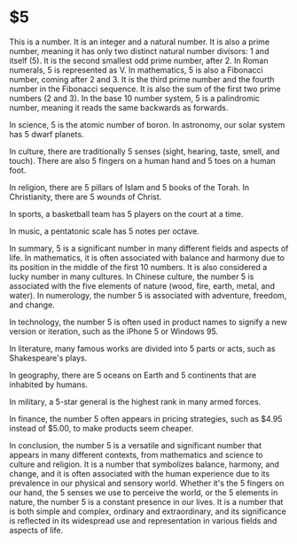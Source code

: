 # $5

This is a number. It is an integer and a natural number. It is also a prime number, meaning it has only two distinct natural number divisors: 1 and itself (5). It is the second smallest odd prime number, after 2. In Roman numerals, 5 is represented as V. In mathematics, 5 is also a Fibonacci number, coming after 2 and 3. It is the third prime number and the fourth number in the Fibonacci sequence. It is also the sum of the first two prime numbers (2 and 3). In the base 10 number system, 5 is a palindromic number, meaning it reads the same backwards as forwards. 

In science, 5 is the atomic number of boron. In astronomy, our solar system has 5 dwarf planets. 

In culture, there are traditionally 5 senses (sight, hearing, taste, smell, and touch). There are also 5 fingers on a human hand and 5 toes on a human foot. 

In religion, there are 5 pillars of Islam and 5 books of the Torah. In Christianity, there are 5 wounds of Christ. 

In sports, a basketball team has 5 players on the court at a time. 

In music, a pentatonic scale has 5 notes per octave. 

In summary, 5 is a significant number in many different fields and aspects of life. In mathematics, it is often associated with balance and harmony due to its position in the middle of the first 10 numbers. It is also considered a lucky number in many cultures. In Chinese culture, the number 5 is associated with the five elements of nature (wood, fire, earth, metal, and water). In numerology, the number 5 is associated with adventure, freedom, and change. 

In technology, the number 5 is often used in product names to signify a new version or iteration, such as the iPhone 5 or Windows 95. 

In literature, many famous works are divided into 5 parts or acts, such as Shakespeare's plays. 

In geography, there are 5 oceans on Earth and 5 continents that are inhabited by humans. 

In military, a 5-star general is the highest rank in many armed forces. 

In finance, the number 5 often appears in pricing strategies, such as $4.95 instead of $5.00, to make products seem cheaper. 

In conclusion, the number 5 is a versatile and significant number that appears in many different contexts, from mathematics and science to culture and religion. It is a number that symbolizes balance, harmony, and change, and it is often associated with the human experience due to its prevalence in our physical and sensory world. Whether it's the 5 fingers on our hand, the 5 senses we use to perceive the world, or the 5 elements in nature, the number 5 is a constant presence in our lives. It is a number that is both simple and complex, ordinary and extraordinary, and its significance is reflected in its widespread use and representation in various fields and aspects of life.